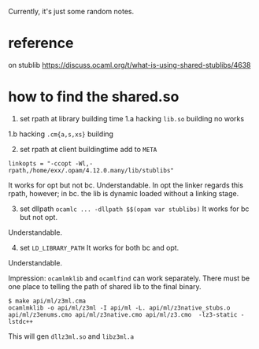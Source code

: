 Currently, it's just some random notes.

# reference

on stublib
https://discuss.ocaml.org/t/what-is-using-shared-stublibs/4638

# how to find the shared.so

1. set rpath at library building time
1.a hacking `lib.so` building
no works

1.b hacking `.cm{a,s,xs}` building

2. set rpath at client buildingtime
add to `META`

```
linkopts = "-ccopt -Wl,-rpath,/home/exx/.opam/4.12.0.many/lib/stublibs"
```

It works for opt but not bc.
Understandable. In opt the linker regards this rpath, however; in bc. the lib is dynamic loaded without a linking stage.

3. set dllpath
`ocamlc ... -dllpath $$(opam var stublibs)`
It works for bc but not opt.

Understandable. 

4. set `LD_LIBRARY_PATH`
It works for both bc and opt.

Understandable.

Impression: `ocamlmklib` and `ocamlfind` can work separately. There must be one place to telling the path of shared lib to the final binary.



```shell
$ make api/ml/z3ml.cma
ocamlmklib -o api/ml/z3ml -I api/ml -L. api/ml/z3native_stubs.o api/ml/z3enums.cmo api/ml/z3native.cmo api/ml/z3.cmo  -lz3-static -lstdc++
```

This will gen `dllz3ml.so` and `libz3ml.a`
